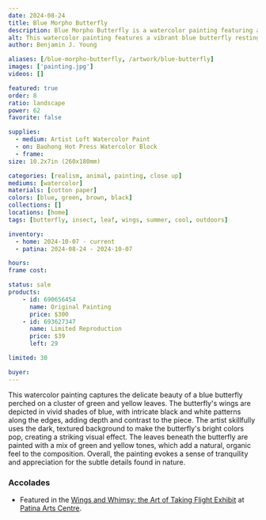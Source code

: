 ```yaml
---
date: 2024-08-24
title: Blue Morpho Butterfly
description: Blue Morpho Butterfly is a watercolor painting featuring a blue butterfly sitting on some green leaves.
alt: This watercolor painting features a vibrant blue butterfly resting on green and yellow leaves, with a dark, earthy background that highlights the butterfly's striking color.
author: Benjamin J. Young

aliases: [/blue-morpho-butterfly, /artwork/blue-butterfly]
images: ['painting.jpg']
videos: []

featured: true
order: 8
ratio: landscape
power: 62
favorite: false

supplies:
  - medium: Artist Loft Watercolor Paint
  - on: Baohong Hot Press Watercolor Block
  - frame: 
size: 10.2x7in (260x180mm)

categories: [realism, animal, painting, close up]
mediums: [watercolor]
materials: [cotton paper]
colors: [blue, green, brown, black]
collections: []
locations: [home]
tags: [butterfly, insect, leaf, wings, summer, cool, outdoors]

inventory:
  - home: 2024-10-07 - current
  - patina: 2024-08-24 - 2024-10-07

hours: 
frame cost: 

status: sale
products:
    - id: 690656454
      name: Original Painting
      price: $300
    - id: 693627347
      name: Limited Reproduction
      price: $39
      left: 29

limited: 30

buyer: 
---
```


This watercolor painting captures the delicate beauty of a blue butterfly perched on a cluster of green and yellow leaves. The butterfly's wings are depicted in vivid shades of blue, with intricate black and white patterns along the edges, adding depth and contrast to the piece. The artist skillfully uses the dark, textured background to make the butterfly's bright colors pop, creating a striking visual effect. The leaves beneath the butterfly are painted with a mix of green and yellow tones, which add a natural, organic feel to the composition. Overall, the painting evokes a sense of tranquility and appreciation for the subtle details found in nature.

<!--more-->

### Accolades ###

 * Featured in the [Wings and Whimsy: the Art of Taking Flight Exhibit](https://www.facebook.com/events/1031065925277126) at [Patina Arts Centre](http://patinaartscentre.com/).